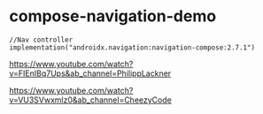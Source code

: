 # compose-navigation-demo


    //Nav controller
    implementation("androidx.navigation:navigation-compose:2.7.1")



https://www.youtube.com/watch?v=FIEnIBq7Ups&ab_channel=PhilippLackner

https://www.youtube.com/watch?v=VU3SVwxmlz0&ab_channel=CheezyCode
